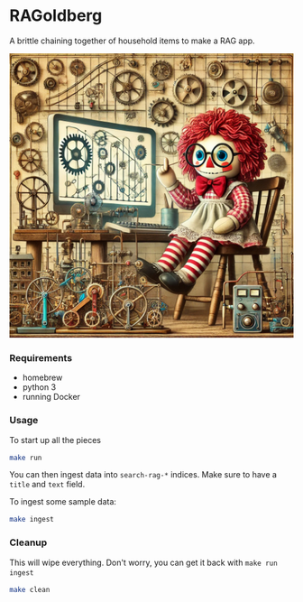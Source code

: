 # RAGoldberg
A brittle chaining together of household items to make a RAG app.

![](./docs/images/RAGolberg.png)

### Requirements
- homebrew
- python 3
- running Docker

### Usage

To start up all the pieces
```bash
make run
```

You can then ingest data into `search-rag-*` indices. Make sure to have a `title` and `text` field.

To ingest some sample data:
```bash
make ingest
```


### Cleanup

This will wipe everything. Don't worry, you can get it back with `make run ingest`

```bash
make clean
```
 